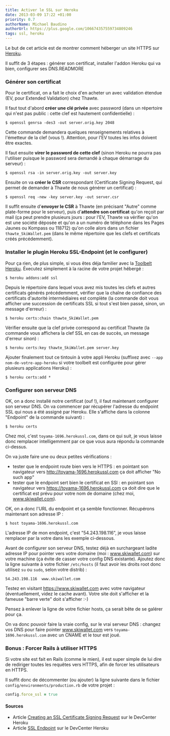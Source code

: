 ```yaml
---
title: Activer le SSL sur Heroku
date: 2013-03-09 17:22 +01:00
priority: 0.7
authorName: Michael Baudino
authorUrl: https://plus.google.com/106674357559734809246
tags: ssl, heroku
---
```


Le but de cet article est de montrer comment héberger un site HTTPS sur [Heroku](http://www.heroku.com).

Il suffit de 3 étapes : générer son certificat, installer l'addon Heroku qui va bien, configurer ses DNS.READMORE

### Générer son certificat

Pour le certificat, on a fait le choix d'en acheter un avec validation étendue (EV, pour Extended Validation) chez Thawte.

Il faut tout d'abord **créer une clé privée** avec password (dans un répertoire qui n'est pas public : cette clef est hautement confidentielle) :

```shell
$ openssl genrsa -des3 -out server.orig.key 2048
```

Cette commande demandera quelques renseignements relatives à l'émetteur de la clef (vous !). Attention, pour l'EV toutes les infos doivent être exactes.

Il faut ensuite **virer le password de cette clef** (sinon Heroku ne pourra pas l'utiliser puisque le password sera demandé à chaque démarrage du serveur) :

```shell
$ openssl rsa -in server.orig.key -out server.key
```

Ensuite on va **créer le CSR** correspondant (Certificate Signing Request, qui permet de demander à Thawte de nous générer un certificat) :

```shell
$ openssl req -new -key server.key -out server.csr
```

Il suffit ensuite d'**envoyer le CSR** à Thawte (en précisant "Autre" comme plate-forme pour le serveur), puis d'**attendre son certificat** qu'on reçoit par mail (ça peut prendre plusieurs jours : pour l'EV, Thawte va vérifier qu'on est une société déposée et qu'on a un numéro de téléphone dans les Pages Jaunes ou Kompass ou 118712) qu'on colle alors dans un fichier `thawte_SkiWallet.pem` (dans le même répertoire que les clefs et certificats créés précédemment).

### Installer le plugin Heroku SSL-Endpoint (et le configurer)

Pour ça rien, de plus simple, si vous êtes déja familier avec la [Toolbelt Heroku](https://toolbelt.heroku.com). Éxecutez simplement à la racine de votre projet hébergé :

```shell
$ heroku addons:add ssl
```

Depuis le répertoire dans lequel vous avez mis toutes les clefs et autres certificats générés précédemment, vérifier que la chaîne de confiance des certificats d'autorité intermédiaires est complète (la commande doit vous afficher une succession de certificats SSL si tout s'est bien passé, sinon, un message d'erreur) :

```shell
$ heroku certs:chain thawte_SkiWallet.pem
```

Vérifier ensuite que la clef privée correspond au certificat Thawte (la commande vous affichera la clef SSL en cas de succès, un message d'erreur sinon) :

```shell
$ heroku certs:key thawte_SkiWallet.pem server.key
```

Ajouter finalement tout ce tintouin à votre appli Heroku (suffixez avec `--app nom-de-votre-app-heroku` si votre toolbelt est configurée pour gérer plusieurs applications Heroku) :

```shell
$ heroku certs:add *
```

### Configurer son serveur DNS

OK, on a donc installé notre certificat (ouf !), il faut maintenant configurer son serveur DNS. On va commencer par récupérer l'adresse du endpoint SSL qui nous a été assigné par Heroku. Elle s'affiche dans la colonne "Endpoint" de la commande suivant) :

```shell
$ heroku certs
```

Chez moi, c'est `toyama-1696.herokussl.com`, dans ce qui suit, je vous laisse donc remplacer intelligemment par ce que vous aura répondu la commande ci-dessus.

On va juste faire une ou deux petites vérifications :
* tester que le endpoint route bien vers le HTTPS : en pointant son navigateur vers http://toyama-1696.herokussl.com ça doit afficher "No such app"
* tester que le endpoint sert bien le certificat en SSl : en pointant son navigateur vers https://toyama-1696.herokussl.com ça doit dire que le certificat est prévu pour votre nom de domaine (chez moi, www.skiwallet.com).

OK, on a donc l'URL du endpoint et ça semble fonctionner. Récupérons maintenant son adresse IP :

```shell
$ host toyama-1696.herokussl.com
```

L'adresse IP de mon endpoint, c'est "54.243.198.116", je vous laisse remplacer par la votre dans les exemple ci-dessous.

Avant de configurer son serveur DNS, testez déjà en surchargeant ladite adresse IP pour pointer vers votre domaine (moi : www.skiwallet.com) sur votre machine (ça évite de casser votre config DNS existante). Ajoutez donc la ligne suivante à votre fichier `/etc/hosts` (il faut avoir les droits root donc utilisez `su` ou `sudo`, selon votre distrib) :

```
54.243.198.116  www.skiwallet.com
```

Testez en visitant https://www.skiwallet.com avec votre navigateur (éventuellement, videz le cache avant). Votre site doit s'afficher et la fameuse "barre verte" doit s'afficher :-)

Pensez à enlever la ligne de votre fichier hosts, ça serait bête de se galérer pour ça.

On va donc pouvoir faire la vraie config, sur le vrai serveur DNS : changez vos DNS pour faire pointer www.skiwallet.com vers `toyama-1696.herokussl.com` avec un CNAME et le tour est joué.

### Bonus : Forcer Rails à utiliser HTTPS

Si votre site est fait en Rails (comme le mien), il est super simple de lui dire de rediriger toutes les requêtes vers HTTPS, afin de forcer les utilisateurs en HTTPS.

Il suffit donc de décommenter (ou ajouter) la ligne suivante dans le fichier `config/environments/production.rb` de votre projet :

```ruby
config.force_ssl = true
```

#### Sources

* Article [Creating an SSL Certificate Signing Request](https://devcenter.heroku.com/articles/csr) sur le DevCenter Heroku
* Article [SSL Endpoint](https://devcenter.heroku.com/articles/ssl-endpoint) sur le DevCenter Heroku

